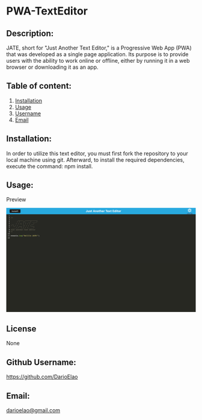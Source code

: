 # PWA-TextEditor

## Description:
JATE, short for "Just Another Text Editor," is a Progressive Web App (PWA) that was developed as a single page application. Its purpose is to provide users with the ability to work online or offline, either by running it in a web browser or downloading it as an app.

## Table of content:
1. [Installation](#installation)
2. [Usage](#usage)
3. [Username](#username)
4. [Email](#email)

## Installation:
In order to utilize this text editor, you must first fork the repository to your local machine using git. Afterward, to install the required dependencies, execute the command: npm install.


## Usage:

Preview

![App screenshot](./assets/screenshot.png)

## License
  None

## Github Username:
  https://github.com/DarioElao

## Email:
  darioelao@gmail.com